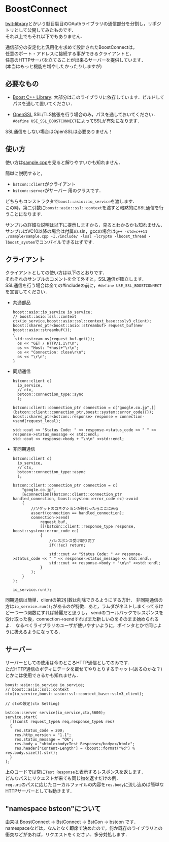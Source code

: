 ﻿BoostConnect
============
[twit-library](https://github.com/godai0519/twit-library)とかいう駄目駄目のOAuthライブラリの通信部分を分割し，リポジトリとして公開してみたものです．  
それ以上でもそれ以下でもありません．

通信部分の安定化と汎用化を求めて設計されたBoostConnectは，  
任意のポート・アドレスに接続する事ができるクライアントと，  
任意のHTTPサーバを立てることが出来るサーバーを提供しています．  
(本当はもっと機能を増やしたかったりしますが)

必要なもの
----------
+   [Boost C++ Library](http://www.boost.org/):
      大部分はこのライブラリに依存しています．ビルドしてパスを通して置いてください．
      
+   [OpenSSL](http://www.openssl.org/)
      SSL/TLS拡張を行う場合のみ，パスを通しておいてください．  
      `#define USE_SSL_BOOSTCONNECT`によってSSLが有効になります．

SSL通信をしない場合はOpenSSLは必要ありません！

使い方
-------
使い方は[sample.cpp](https://github.com/godai0519/BoostConnect/blob/master/sample/sample.cpp)を見ると解りやすいかも知れません．

簡単に説明すると，
+   `bstcon::client`がクライアント
+   `bstcon::server`がサーバー
用のクラスです．

どちらもコンストラクタで`boost::asio::io_service`を渡します．  
この時，第二引数に`boost::asio::ssl::context`を渡すと暗黙的にSSL通信を行うことになります．

サンプルの詳細な説明は以下に提示しますから，見るとわかるかも知れません．
サンプルはVC10以降の場合は付属の.sln，gccの場合は`g++ -std=c++11 ./sample/sample.cpp -I./include/ -lssl -lcrypto -lboost_thread -lboost_system`でコンパイルできるはずです.

クライアント
-----------
クライアントとしての使い方は以下のとおりです．  
それぞれのサンプルのコメントを全て外すと，SSL通信が確立します．  
SSL通信を行う場合は全ての#includeの前に，`#define USE_SSL_BOOSTCONNECT`を宣言してください．

+   共通部品

        boost::asio::io_service io_service;
        // boost::asio::ssl::context ctx(io_service,boost::asio::ssl::context_base::sslv3_client);
        boost::shared_ptr<boost::asio::streambuf> request_buf(new boost::asio::streambuf());
        {
         std::ostream os(request_buf.get());
          os << "GET / HTTP/1.1\r\n";
          os << "Host: "+host+"\r\n";
          os << "Connection: close\r\n";
          os << "\r\n";
        }

+   同期通信

        bstcon::client c(
          io_service,
          // ctx,
          bstcon::connection_type::sync
          );
                 
		bstcon::client::connection_ptr connection = c("google.co.jp",[](bstcon::client::connection_ptr,boost::system::error_code){});
        boost::shared_ptr<bstcon::response> response = connection->send(request_local);
    
	    std::cout << "Status Code: " << response->status_code << " " << response->status_message << std::endl;
	    std::cout << response->body + "\n\n" <<std::endl;
    
+   非同期通信

        bstcon::client c(
          io_service,
          // ctx,
          bstcon::connection_type::async
          );
        
		bstcon::client::connection_ptr connection = c(
			"google.co.jp",
			[&connection](bstcon::client::connection_ptr handled_connection, boost::system::error_code ec)->void
			{			
				//ソケットのコネクションが終わったらここに来る
				assert(connection == handled_connection);
				connection->send(
					request_buf,
					[](bstcon::client::response_type response, boost::system::error_code ec)
					{
						//レスポンス受け取り完了
						if(!!ec) return;

						std::cout << "Status Code: " << response->status_code << " " << response->status_message << std::endl;
						std::cout << response->body + "\n\n" <<std::endl;
					}
				);
			}
		);
        
        io_service.run();
    
同期通信は簡単．clientの第2引数は削除できるようにする方針．
非同期通信の方は`io_service.run();`があるのが特徴．あと，ラムダがネストしまくってるけど一つ一つ関数にすれば綺麗だと思うし，
sendのコールバックでレスポンスを受け取った後，connection->sendすればまた新しいのをそのまま始められるよ．
なるべくライブラリのユーザが使いやすいように，ポインタとかで同じように扱えるようになってる．

サーバー
---------
サーバーとしての使用は今のところHTTP通信としてのみです．  
ただHTTP通信のボディにデータを載せてやりとりするチャット(あるのかな？)とかには使用できるかも知れません．

    boost::asio::io_service io_service;
    // boost::asio::ssl::context ctx(io_service,boost::asio::ssl::context_base::sslv3_client);
    
    // ctxの設定(ctx Setting)
    
    bstcon::server service(io_service,ctx,5600);
    service.start(
      [](const request_type& req,response_type& res)
      {
        res.status_code = 200;
        res.http_version = "1.1";
        res.status_message = "OK";
        res.body = "<html><body>Test Response</body></html>";
        res.header["Content-Length"] = (boost::format("%d") % res.body.size()).str();
      }
    );

上のコードでは常に`Test Response`と表示するレスポンスを返します．  
どんなパスにリクエストが来ても同じ物を返すだけの例．  
`req.uri`のパスに応じたローカルファイルの内容を`res.body`に流し込めば簡単なHTTPサーバーとしても動きます．

"namespace bstcon"について
--------------------------
由来は BoostConnect -> BstConnect -> BstCon -> bstcon です．  
namespaceなどは，なんとなく即席で決めたので，何か既存のライブラリとの衝突などがあれば，リクエストをください．多分対処します．  
